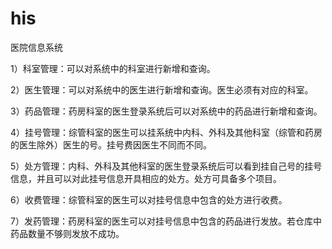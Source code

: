 # his
医院信息系统

1）科室管理：可以对系统中的科室进行新增和查询。

2）医生管理：可以对系统中的医生进行新增和查询。医生必须有对应的科室。

3）药品管理：药房科室的医生登录系统后可以对系统中的药品进行新增和查询。

4）挂号管理：综管科室的医生可以挂系统中内科、外科及其他科室（综管和药房的医生除外）医生的号。挂号费因医生不同而不同。

5）处方管理：内科、外科及其他科室的医生登录系统后可以看到挂自己号的挂号信息，并且可以对此挂号信息开具相应的处方。处方可具备多个项目。

6）收费管理：综管科室的医生可以对挂号信息中包含的处方进行收费。

7）发药管理：药房科室的医生可以对挂号信息中包含的药品进行发放。若仓库中药品数量不够则发放不成功。
